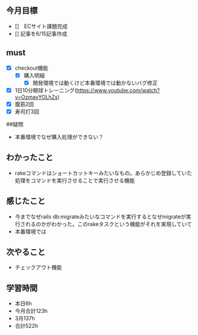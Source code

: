 
## 今月目標
- []　ECサイト課題完成
- [] 記事を6/15記事作成


## must
- [x] checkout機能
    - [x] 購入明細
        - [x]  開発環境では動くけど本番環境では動かないバグ修正
- [x] 1日10分眼球トレーニング(https://www.youtube.com/watch?v=OzmayYOLhZs)
- [x] 腹筋2回
- [x] 寿司打3回

##疑問
- 本番環境でなぜ購入処理ができない？




## わかったこと
- rakeコマンドはショートカットキーみたいなもの。あらかじめ登録していた処理をコマンドを実行させることで実行させる機能


## 感じたこと
- 今までなぜrails db:migrateみたいなコマンドを実行するとなぜmigrateが実行されるのかがわかった。このrakeタスクという機能がそれを実現していて   
- 本番環境では

## 次やること
  - チェックアウト機能

## 学習時間
  - 本日6h
  - 今月合計123h
  - 3月137h
  - 合計522h
